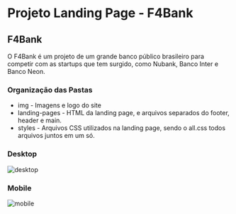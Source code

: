 # Projeto Landing Page - F4Bank 

## F4Bank
O F4Bank é um projeto de um grande banco público brasileiro para competir com as startups que tem surgido, como Nubank, Banco Inter e Banco Neon. 

### Organização das Pastas


- img - Imagens e logo do site
- landing-pages - HTML da landing page, e arquivos separados do footer, header e main.
- styles - Arquivos CSS utilizados na landing page, sendo o all.css todos arquivos juntos em um só.


### Desktop
![desktop](https://user-images.githubusercontent.com/60843500/109357953-c78d0200-7861-11eb-8d31-2ccd4f56b3c5.png)

### Mobile
![mobile](https://user-images.githubusercontent.com/60843500/109357962-c956c580-7861-11eb-95ee-fd1d036d24bf.png)

